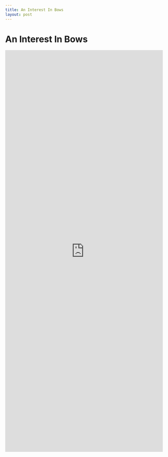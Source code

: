 ```yaml
---
title: An Interest In Bows
layout: post
---
```

# An Interest In Bows
<iframe width="100%" height="33%" sandbox="allow-same-origin allow-scripts allow-popups" title="Researching Anna (made with Spreaker)" src="https://video.ploud.jp/videos/embed/c96a07c3-b4e5-4a99-a0ce-a3606a0dd217" frameborder="0" allowfullscreen></iframe>
